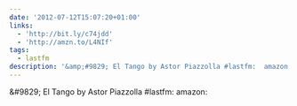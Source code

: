 ```yaml
---
date: '2012-07-12T15:07:20+01:00'
links:
  - 'http://bit.ly/c74jdd'
  - 'http://amzn.to/L4NIf'
tags:
  - lastfm
description: '&amp;#9829; El Tango by Astor Piazzolla #lastfm:  amazon: '
---
```

&amp;#9829; El Tango by Astor Piazzolla #lastfm:  amazon: 
